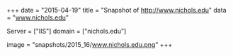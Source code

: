 
+++
date = "2015-04-19"
title = "Snapshot of http://www.nichols.edu"
data = "www.nichols.edu"

Server = ["IIS"]
domain = ["nichols.edu"]

  image = "snapshots/2015_16/www.nichols.edu.png"
+++
#
